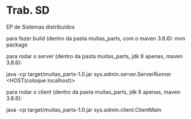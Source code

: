 # Trab. SD
EP de Sistemas distribuídos

para fazer build (dentro da pasta muitas_parts, com o maven 3.8.6):
mvn package

para rodar o server (dentro da pasta muitas_parts, jdk 8 apenas, maven 3.8.6):

java -cp target/muitas_parts-1.0.jar sys.admin.server.ServerRunner <PORT> <HOST(coloque localhost)> <NOME>

para rodar o client (dentro da pasta muitas_parts, jdk 8 apenas, maven 3.8.6):

java -cp target/muitas_parts-1.0.jar sys.admin.client.ClientMain
